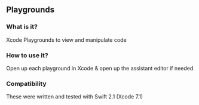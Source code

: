 ## Playgrounds

### What is it?
Xcode Playgrounds to view and manipulate code

### How to use it?
Open up each playground in Xcode & open up the assistant editor if needed

### Compatibility
These were written and tested with Swift 2.1 (Xcode 7.1)